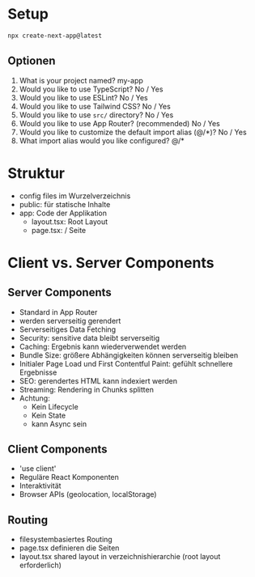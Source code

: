 # Setup

```bash
npx create-next-app@latest
```

## Optionen

1. What is your project named? my-app
2. Would you like to use TypeScript? No / Yes
3. Would you like to use ESLint? No / Yes
4. Would you like to use Tailwind CSS? No / Yes
5. Would you like to use `src/` directory? No / Yes
6. Would you like to use App Router? (recommended) No / Yes
7. Would you like to customize the default import alias (@/*)? No / Yes
8. What import alias would you like configured? @/*

# Struktur

- config files im Wurzelverzeichnis
- public: für statische Inhalte
- app: Code der Applikation
  - layout.tsx: Root Layout
  - page.tsx: / Seite

# Client vs. Server Components

## Server Components
- Standard in App Router
- werden serverseitig gerendert
- Serverseitiges Data Fetching
- Security: sensitive data bleibt serverseitig
- Caching: Ergebnis kann wiederverwendet werden
- Bundle Size: größere Abhängigkeiten können serverseitig bleiben
- Initialer Page Load und First Contentful Paint: gefühlt schnellere Ergebnisse
- SEO: gerendertes HTML kann indexiert werden
- Streaming: Rendering in Chunks splitten
- Achtung:
  - Kein Lifecycle
  - Kein State
  - kann Async sein

## Client Components
- 'use client'
- Reguläre React Komponenten
- Interaktivität
- Browser APIs (geolocation, localStorage)

## Routing
- filesystembasiertes Routing
- page.tsx definieren die Seiten
- layout.tsx shared layout in verzeichnishierarchie (root layout erforderlich)